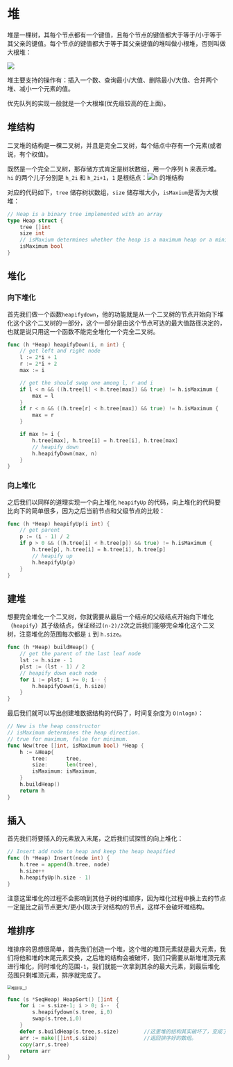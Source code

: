 # 堆

堆是一棵树，其每个节点都有一个键值，且每个节点的键值都大于等于/小于等于其父亲的键值。每个节点的键值都大于等于其父亲键值的堆叫做小根堆，否则叫做大根堆：

![](assets/687474703a2f2f7265736f757263652e6d757969792e636e2f696d6167652f32303230303332313137313035372e706e67.png)

堆主要支持的操作有：插入一个数、查询最小/大值、删除最小/大值、合并两个堆、减小一个元素的值。

优先队列的实现一般就是一个大根堆(优先级较高的在上面)。

## 堆结构

二叉堆的结构是一棵二叉树，并且是完全二叉树，每个结点中存有一个元素(或者说，有个权值)。

既然是一个完全二叉树，那存储方式肯定是树状数组，用一个序列 `h` 来表示堆。 `hi` 的两个儿子分别是 `h_2i` 和 `h_2i+1`，`1` 是根结点：![h 的堆结构](assets/binary-heap1.png)

对应的代码如下，``tree`` 储存树状数组，``size`` 储存堆大小，``isMaxium``是否为大根堆：

```go
// Heap is a binary tree implemented with an array
type Heap struct {
	tree []int
	size int
	// isMaxium determines whether the heap is a maximum heap or a minimum heap
	isMaximum bool
}
```

## 堆化

### 向下堆化

首先我们做一个函数`heapifydown`，他的功能就是从一个二叉树的节点开始向下堆化这个这个二叉树的一部分，这个一部分是由这个节点可达的最大值路径决定的，也就是说只用这一个函数不能完全堆化一个完全二叉树。

```go
func (h *Heap) heapifyDown(i, n int) {
	// get left and right node
	l := 2*i + 1
	r := 2*i + 2
	max := i

	// get the should swap one among l, r and i
	if l < n && ((h.tree[l] < h.tree[max]) && true) != h.isMaximum {
		max = l
	}
	if r < n && ((h.tree[r] < h.tree[max]) && true) != h.isMaximum {
		max = r
	}

	if max != i {
		h.tree[max], h.tree[i] = h.tree[i], h.tree[max]
		// heapify down
		h.heapifyDown(max, n)
	}
}
```

### 向上堆化

之后我们以同样的道理实现一个向上堆化 `heapifyUp` 的代码，向上堆化的代码要比向下的简单很多，因为之后当前节点和父级节点的比较：

```go
func (h *Heap) heapifyUp(i int) {
	// get parent
	p := (i - 1) / 2
	if p > 0 && ((h.tree[i] < h.tree[p]) && true) != h.isMaximum {
		h.tree[p], h.tree[i] = h.tree[i], h.tree[p]
		// heapify up
		h.heapifyUp(p)
	}
}
```

## 建堆

想要完全堆化一个二叉树，你就需要从最后一个结点的父级结点开始向下堆化（`heapify`）其子级结点，保证经过`(n-2)/2`次之后我们能够完全堆化这个二叉树，注意堆化的范围每次都是 `i` 到 `h.size`。

```go
func (h *Heap) buildHeap() {
	// get the parent of the last leaf node
	lst := h.size - 1
	plst := (lst - 1) / 2
	// heapify down each node
	for i := plst; i >= 0; i-- {
		h.heapifyDown(i, h.size)
	}
}
```

最后我们就可以写出创建堆数据结构的代码了，时间复杂度为 `O(nlogn)`：

```go
// New is the heap constructor
// isMaximum determines the heap direction.
// true for maximum, false for minimum.
func New(tree []int, isMaximum bool) *Heap {
	h := &Heap{
		tree:      tree,
		size:      len(tree),
		isMaximum: isMaximum,
	}
	h.buildHeap()
	return h
}
```

## 插入

首先我们将要插入的元素放入末尾，之后我们试探性的向上堆化：

```go
// Insert add node to heap and keep the heap heapified
func (h *Heap) Insert(node int) {
	h.tree = append(h.tree, node)
	h.size++
	h.heapifyUp(h.size - 1)
}
```

注意这里堆化的过程不会影响到其他子树的堆顺序，因为堆化过程中换上去的节点一定是比之前节点更大/更小(取决于对结构)的节点，这样不会破坏堆结构。

## 堆排序

堆排序的思想很简单，首先我们创造一个堆，这个堆的堆顶元素就是最大元素，我们将他和堆的末尾元素交换，之后堆的结构会被破坏，我们只需要从新堆堆顶元素进行堆化，同时堆化的范围`-1`，我们就能一次拿到其余的最大元素，到最后堆化范围只剩堆顶元素，排序就完成了。

<img src="F:\我的笔记\35.数据结构\assets\堆排序__1.png" alt="堆排序__1" style="zoom:60%;" />

```go
func (s *SeqHeap) HeapSort() []int {
	for i := s.size-1; i > 0; i--  {
		s.heapifydown(s.tree, i,0)
		swap(s.tree,i,0)
	}
	defer s.buildHeap(s.tree,s.size)		//这里堆的结构其实破坏了，变成了一个最小堆，所以我们重新建堆。
	arr := make([]int,s.size)				//返回排序好的数组。
	copy(arr,s.tree)		
	return arr
}
```
